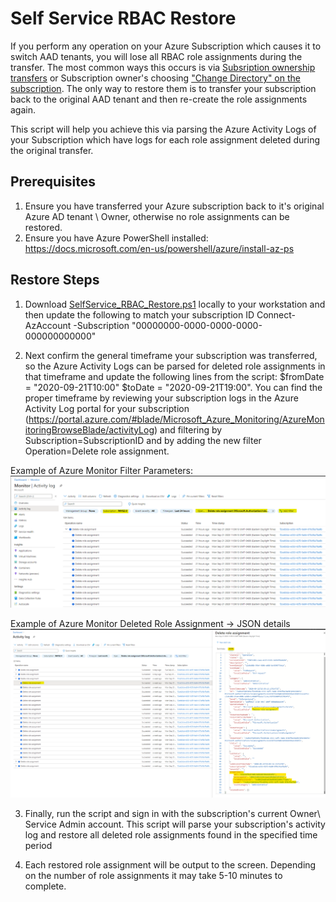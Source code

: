 # Self Service RBAC Restore
If you perform any operation on your Azure Subscription which causes it to switch AAD tenants, you will lose all RBAC role assignments during the transfer.  The most common ways this occurs is via [Subsription ownership transfers](https://docs.microsoft.com/en-us/azure/cost-management-billing/manage/billing-subscription-transfer) or Subscription owner's choosing ["Change Directory" on the subscription](https://docs.microsoft.com/en-us/azure/active-directory/fundamentals/active-directory-how-subscriptions-associated-directory#associate-a-subscription-to-a-directory).  The only way to restore them is to transfer your subscription back to the original AAD tenant and then re-create the role assignments again.  

This script will help you achieve this via parsing the Azure Activity Logs of your Subscription which have logs for each role assignment deleted during the original transfer.

## Prerequisites

1. Ensure you have transferred your Azure subscription back to it's original Azure AD tenant \ Owner, otherwise no role assignments can be restored.
2. Ensure you have Azure PowerShell installed: https://docs.microsoft.com/en-us/powershell/azure/install-az-ps

## Restore Steps
1. Download [SelfService_RBAC_Restore.ps1](https://github.com/jasonfritts/SelfService_RBAC_Restore/blob/master/SelfService_RBAC_Restore.ps1) locally to your workstation and then update the following to match your subscription ID
Connect-AzAccount -Subscription "00000000-0000-0000-0000-000000000000"

2. Next confirm the general timeframe your subscription was transferred, so the Azure Activity Logs can be parsed for deleted role assignments in that timeframe and update the following lines from the script: $fromDate = "2020-09-21T10:00"
$toDate = "2020-09-21T19:00".  You can find the proper timeframe by reviewing your subscription logs in the Azure Activity Log portal for your subscription (https://portal.azure.com/#blade/Microsoft_Azure_Monitoring/AzureMonitoringBrowseBlade/activityLog)  and filtering by Subscription=SubscriptionID and by adding the new filter Operation=Delete role assignment.

Example of Azure Monitor Filter Parameters:
<img src="https://github.com/jasonfritts/SelfService_RBAC_Restore/blob/master/Example_AzureMonitor_DeleteRoleAssignment.png">

Example of Azure Monitor Deleted Role Assignment -> JSON details
<img src="https://github.com/jasonfritts/SelfService_RBAC_Restore/blob/master/Example_AzureMonitor_DeletedRoleAssignmentDetails.png">
          
3. Finally, run the script and sign in with the subscription's current Owner\ Service Admin account.  This script will parse your subscription's activity log and restore all deleted role assignments found in the specified time period

4. Each restored role assignment will be output to the screen.  Depending on the number of role assignments it may take 5-10 minutes to complete.
